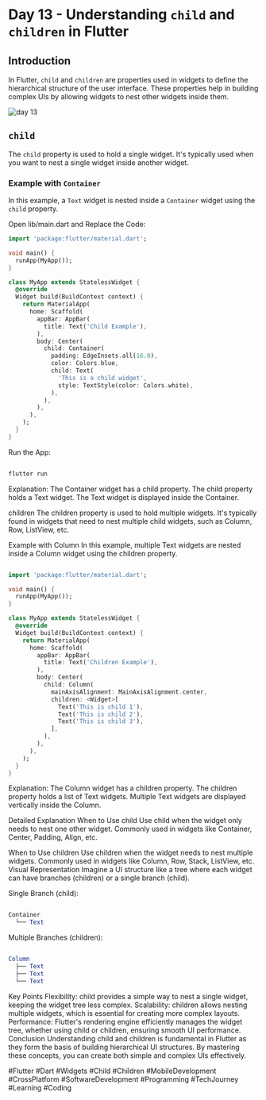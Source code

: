 # Day 13 - Understanding `child` and `children` in Flutter

## Introduction

In Flutter, `child` and `children` are properties used in widgets to define the hierarchical structure of the user interface. These properties help in building complex UIs by allowing widgets to nest other widgets inside them.

![day 13](https://github.com/TashkeelPasha/30-Days-of-mastering-flutter-/assets/152206485/169374f2-beaf-4a11-960f-1e11750eae2f)



## `child`

The `child` property is used to hold a single widget. It's typically used when you want to nest a single widget inside another widget.

### Example with `Container`

In this example, a `Text` widget is nested inside a `Container` widget using the `child` property.

Open lib/main.dart and Replace the Code:

```dart
import 'package:flutter/material.dart';

void main() {
  runApp(MyApp());
}

class MyApp extends StatelessWidget {
  @override
  Widget build(BuildContext context) {
    return MaterialApp(
      home: Scaffold(
        appBar: AppBar(
          title: Text('Child Example'),
        ),
        body: Center(
          child: Container(
            padding: EdgeInsets.all(16.0),
            color: Colors.blue,
            child: Text(
              'This is a child widget',
              style: TextStyle(color: Colors.white),
            ),
          ),
        ),
      ),
    );
  }
}
```

Run the App:

```bash

flutter run
```
Explanation:
The Container widget has a child property.
The child property holds a Text widget.
The Text widget is displayed inside the Container.

children
The children property is used to hold multiple widgets. It's typically found in widgets that need to nest multiple child widgets, such as Column, Row, ListView, etc.

Example with Column
In this example, multiple Text widgets are nested inside a Column widget using the children property.

```dart

import 'package:flutter/material.dart';

void main() {
  runApp(MyApp());
}

class MyApp extends StatelessWidget {
  @override
  Widget build(BuildContext context) {
    return MaterialApp(
      home: Scaffold(
        appBar: AppBar(
          title: Text('Children Example'),
        ),
        body: Center(
          child: Column(
            mainAxisAlignment: MainAxisAlignment.center,
            children: <Widget>[
              Text('This is child 1'),
              Text('This is child 2'),
              Text('This is child 3'),
            ],
          ),
        ),
      ),
    );
  }
}

```
Explanation:
The Column widget has a children property.
The children property holds a list of Text widgets.
Multiple Text widgets are displayed vertically inside the Column.

Detailed Explanation
When to Use child
Use child when the widget only needs to nest one other widget.
Commonly used in widgets like Container, Center, Padding, Align, etc.

When to Use children
Use children when the widget needs to nest multiple widgets.
Commonly used in widgets like Column, Row, Stack, ListView, etc.
Visual Representation
Imagine a UI structure like a tree where each widget can have branches (children) or a single branch (child).

Single Branch (child):
```mathematica

Container
  └── Text
```
Multiple Branches (children):
```mathematica

Column
  ├── Text
  ├── Text
  └── Text
```
Key Points
Flexibility: child provides a simple way to nest a single widget, keeping the widget tree less complex.
Scalability: children allows nesting multiple widgets, which is essential for creating more complex layouts.
Performance: Flutter's rendering engine efficiently manages the widget tree, whether using child or children, ensuring smooth UI performance.
Conclusion
Understanding child and children is fundamental in Flutter as they form the basis of building hierarchical UI structures. By mastering these concepts, you can create both simple and complex UIs effectively.

#Flutter #Dart #Widgets #Child #Children #MobileDevelopment #CrossPlatform #SoftwareDevelopment #Programming #TechJourney #Learning #Coding
